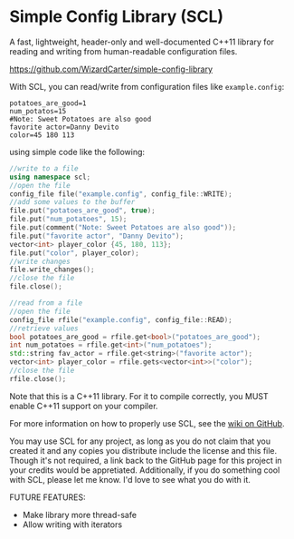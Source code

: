 # Simple Config Library (SCL)
A fast, lightweight, header-only and well-documented C++11 library for reading and writing from human-readable configuration files.

https://github.com/WizardCarter/simple-config-library

With SCL, you can read/write from configuration files like `example.config`:
```
potatoes_are_good=1
num_potatos=15
#Note: Sweet Potatoes are also good
favorite actor=Danny Devito
color=45 180 113
```

using simple code like the following:
```c++
//write to a file
using namespace scl;
//open the file
config_file file("example.config", config_file::WRITE);
//add some values to the buffer
file.put("potatoes_are_good", true);
file.put("num_potatoes", 15);
file.put(comment("Note: Sweet Potatoes are also good"));
file.put("favorite actor", "Danny Devito");
vector<int> player_color {45, 180, 113};
file.put("color", player_color);
//write changes
file.write_changes();
//close the file
file.close();

//read from a file
//open the file
config_file rfile("example.config", config_file::READ);
//retrieve values
bool potatoes_are_good = rfile.get<bool>("potatoes_are_good");
int num_potatoes = rfile.get<int>("num_potatoes");
std::string fav_actor = rfile.get<string>("favorite actor");
vector<int> player_color = rfile.gets<vector<int>>("color");
//close the file
rfile.close();
```  

Note that this is a C++11 library. For it to compile correctly, you MUST enable C++11 support on your compiler.

For more information on how to properly use SCL, see the [wiki on GitHub](https://github.com/WizardCarter/simple-config-library/wiki).

You may use SCL for any project, as long as you do not claim that you created it and any copies you distribute include the license and this file. Though it's not required, a link back to the GitHub page for this project in your credits would be appretiated. Additionally, if you do something cool with SCL, please let me know. I'd love to see what you do with it.

FUTURE FEATURES:
- Make library more thread-safe
- Allow writing with iterators
